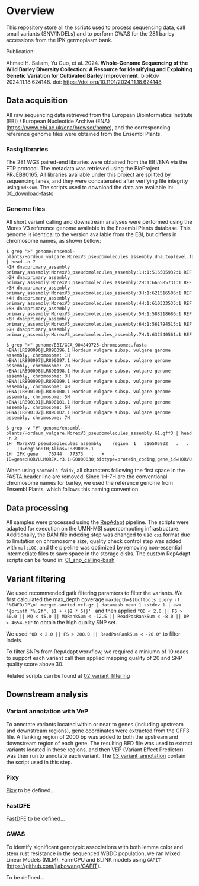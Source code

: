 # Overview

This repository store all the scripts used to process sequencing data, call small variants (SNV/INDELs) and to perform GWAS for the 281 barley accessions from the IPK germoplasm bank.

Publication:

Ahmad H. Sallam, Yu Guo, et al. 2024. **Whole-Genome Sequencing of the Wild Barley Diversity Collection: A Resource for Identifying and Exploiting Genetic Variation for Cultivated Barley Improvement.** bioRxiv 2024.11.18.624148. doi: https://doi.org/10.1101/2024.11.18.624148


## Data acquisition

All raw sequencing data retrieved from the European Bioinformatics Institute (EBI) / European Nucleotide Archive (ENA) (https://www.ebi.ac.uk/ena/browser/home), and the corresponding reference genome files were obtained from the Ensembl Plants.

### Fastq libraries

The 281 WGS paired-end libraries were obtained from the EBI/ENA via the FTP protocol. The metadata was retrieved using the BioProject PRJEB80165. All libraries available under this project are splitted by sequencing lanes, and they were concatenated after verifying file integrity using ```md5sum```. The scripts used to download the data are available in: [00_download-fastq](https://github.com/SteffensonLab/SNP_calling/tree/main/00_download-fastq)

### Genome files

All short variant calling and downstream analyses were performed using the Morex V3 reference genome available in the Ensembl Plants database. This genome is identical to the version available from the EBI, but differs in chromosome names, as shown bellow:

```text
$ grep ">" genome/ensembl-plants/Hordeum_vulgare.MorexV3_pseudomolecules_assembly.dna.toplevel.fa | head -n 7
>1H dna:primary_assembly primary_assembly:MorexV3_pseudomolecules_assembly:1H:1:516505932:1 REF
>2H dna:primary_assembly primary_assembly:MorexV3_pseudomolecules_assembly:2H:1:665585731:1 REF
>3H dna:primary_assembly primary_assembly:MorexV3_pseudomolecules_assembly:3H:1:621516506:1 REF
>4H dna:primary_assembly primary_assembly:MorexV3_pseudomolecules_assembly:4H:1:610333535:1 REF
>5H dna:primary_assembly primary_assembly:MorexV3_pseudomolecules_assembly:5H:1:588218686:1 REF
>6H dna:primary_assembly primary_assembly:MorexV3_pseudomolecules_assembly:6H:1:561794515:1 REF
>7H dna:primary_assembly primary_assembly:MorexV3_pseudomolecules_assembly:7H:1:632540561:1 REF

$ grep ">" genome/EBI/GCA_904849725-chromosomes.fasta 
>ENA|LR890096|LR890096.1 Hordeum vulgare subsp. vulgare genome assembly, chromosome: 1H
>ENA|LR890097|LR890097.1 Hordeum vulgare subsp. vulgare genome assembly, chromosome: 2H
>ENA|LR890098|LR890098.1 Hordeum vulgare subsp. vulgare genome assembly, chromosome: 3H
>ENA|LR890099|LR890099.1 Hordeum vulgare subsp. vulgare genome assembly, chromosome: 4H
>ENA|LR890100|LR890100.1 Hordeum vulgare subsp. vulgare genome assembly, chromosome: 5H
>ENA|LR890101|LR890101.1 Hordeum vulgare subsp. vulgare genome assembly, chromosome: 6H
>ENA|LR890102|LR890102.1 Hordeum vulgare subsp. vulgare genome assembly, chromosome: 7H

$ grep -v "#" genome/ensembl-plants/Hordeum_vulgare.MorexV3_pseudomolecules_assembly.61.gff3 | head -n 2
1H	MorexV3_pseudomolecules_assembly	region	1	516505932	.	.	.	ID=region:1H;Alias=LR890096.1
1H	IPK	gene	76744	77373	.	+	.	ID=gene:HORVU.MOREX.r3.1HG0000030;biotype=protein_coding;gene_id=HORVU.MOREX.r3.1HG0000030;logic_name=ipk_genes_hc
```

When using ```samtools faidx```, all characters following the first space in the FASTA header line are removed. Since 1H-7H are the conventional chromosome names for barley, we used the reference genome from Ensembl Plants, which follows this naming convention

## Data processing

All samples were processed using the [RepAdapt](https://github.com/RepAdapt/snp_calling_simple) pipeline. The scripts were adapted for execution on the UMN-MSI supercomputing infrastructure. Additionally, the BAM file indexing step was changed to use ```csi``` format due to limitation on chromosome size, quality check control step was added with ```multiQC```, and the pipeline was optimized by removing non-essential intermediate files to save space in the storage disks. The custom RepAdapt scripts can be found in: [01_snp_calling-bash](https://github.com/SteffensonLab/SNP_calling/tree/main/01_snp_calling-bash)

## Variant filtering

We used recommended gatk filtering paramters to filter the variants.
We first calculated the max_depth coverage 
```maxdepth=$(bcftools query -f '%INFO/DP\n' merged.sorted.vcf.gz | datamash mean 1 sstdev 1 | awk '{printf "%.2f", $1 + ($2 * 5)}' ```
and then applied  ```"QD < 2.0 || FS > 60.0 || MQ < 45.0 || MQRankSum < -12.5 || ReadPosRankSum < -8.0 || DP > 4654.61"``` to obtain the high quality SNP set. 

We used ```"QD < 2.0 || FS > 200.0 || ReadPosRankSum < -20.0"``` to filter Indels. 

To filter SNPs from RepAdapt workflow, we required a miniumn of 10 reads to support each variant call then applied mapping quality of 20 and SNP quality score above 30.

Related scripts can be found at [02_variant_filtering](https://github.com/SteffensonLab/Barley_IPK_variant_calling/tree/main/02_variant_filtering) 


## Downstream analysis

### Variant annotation with VeP

To annotate variants located within or near to genes (including upstream and downstream regions), gene coordinates were extracted from the GFF3 file. A flanking region of 2000 bp was added to both the upstream and downstream region of each gene. The resulting BED file was used to extract variants located in these regions, and then VEP (Variant Effect Predictor) was then run to annotate each variant. The [03_variant_annotation](https://github.com/SteffensonLab/SNP_calling/tree/main/03_variant_annotation) contain the script used in this step.

### Pixy

[Pixy](https://pixy.readthedocs.io/en/latest/index.html) to be defined...

### FastDFE

[FastDFE](https://fastdfe.readthedocs.io/en/latest/index.html) to be defined...

### GWAS

To identify significant genotypic associations with both lemma color and stem rust resistance in the sequenced WBDC population, we ran Mixed Linear Models (MLM), FarmCPU and BLINK models using ```GAPIT``` (https://github.com/jiabowang/GAPIT).

To be defined...
